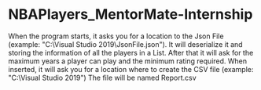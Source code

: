 ﻿# NBAPlayers_MentorMate-Internship

When the program starts, it asks you for a location to the Json File (example: "C:\Visual Studio 2019\JsonFile.json").
It will deserialize it and storing the information of all the players in a List.
After that it will ask for the maximum years a player can play and the minimum rating required.
When inserted, it will ask you for a location where to create the CSV file (example: "C:\Visual Studio 2019\") The file will be named Report.csv
